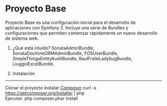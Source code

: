 Proyecto Base
========================

Proyecto Base es una configuración inicial para el desarrollo de aplicaciones con Symfony 2. Incluye una serie de Bundles y configuraciones que permiten comenzar rápidamente un nuevo desarrollo de sistema web.

1) ¿Qué está inluído?
  SonataAdminBundle, SonataDoctrineORMAdminBundle, FOSUserBundle, SimpleThingsEntityAuditBundle, RaulFraileLadybugBundle, LiuggioExcelBundle.

2) Instalación
--------------

  Clonar el proyecto
  Instalar [Composer][1]
    curl -s https://getcomposer.org/installer | php  
  Ejecutar:
    php composer.phar install


[1]:  http://getcomposer.org/